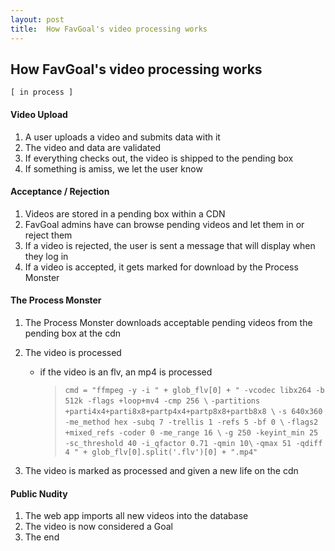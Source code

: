```yaml
---
layout: post
title:  How FavGoal's video processing works
---
```



## How FavGoal's video processing works
` [ in process ] `


#### Video Upload
1. A user uploads a video and submits data with it
2. The video and data are validated
3. If everything checks out, the video is shipped to the pending box
4. If something is amiss, we let the user know


#### Acceptance / Rejection
1. Videos are stored in a pending box within a CDN
2. FavGoal admins have can browse pending videos and let them in or reject them
3. If a video is rejected, the user is sent a message that will display when they log in
4. If a video is accepted, it gets marked for download by the Process Monster


#### The Process Monster
1. The Process Monster downloads acceptable pending videos from the pending box at the cdn
2. The video is processed
	+ if the video is an flv, an mp4 is processed
	    > `cmd = "ffmpeg -y -i " + glob_flv[0] + " -vcodec libx264 -b 512k -flags +loop+mv4 -cmp 256 \`
        >	   `-partitions +parti4x4+parti8x8+partp4x4+partp8x8+partb8x8 \`
        >	   `-s 640x360 -me_method hex -subq 7 -trellis 1 -refs 5 -bf 0 \`
        > 	   `-flags2 +mixed_refs -coder 0 -me_range 16 \`
        >      `-g 250 -keyint_min 25 -sc_threshold 40 -i_qfactor 0.71 -qmin 10\`
        > 	   `-qmax 51 -qdiff 4 " + glob_flv[0].split('.flv')[0] + ".mp4"`
        
3. The video is marked as processed and given a new life on the cdn


#### Public Nudity
1. The web app imports all new videos into the database
2. The video is now considered a Goal
3. The end








